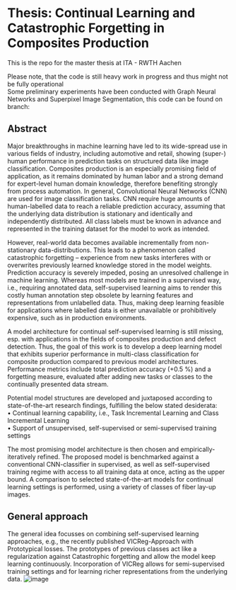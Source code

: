 # Thesis: Continual Learning and Catastrophic Forgetting in Composites Production
This is the repo for the master thesis at ITA - RWTH Aachen

Please note, that the code is still heavy work in progress and thus might not be fully operational <br />
Some preliminary experiments have been conducted with Graph Neural Networks and Superpixel Image Segmentation, this code can be found on branch:

## Abstract
Major breakthroughs in machine learning have led to its wide-spread use in various fields of industry, including automotive and retail, showing (super-) human performance in prediction tasks on structured data like image classification. Composites production is an especially promising field of application, as it remains dominated by human labor and a strong demand for expert-level human domain knowledge, therefore benefiting strongly from process automation.
In general, Convolutional Neural Networks (CNN) are used for image classification tasks. CNN require huge amounts of human-labelled data to reach a reliable prediction accuracy, assuming that the underlying data distribution is stationary and identically and independently distributed. All class labels must be known in advance and represented in the training dataset for the model to work as intended. <br />

However, real-world data becomes available incrementally from non-stationary data-distributions. This leads to a phenomenon called catastrophic forgetting – experience from new tasks interferes with or overwrites previously learned knowledge stored in the model weights. Prediction accuracy is severely impeded, posing an unresolved challenge in machine learning. Whereas most models are trained in a supervised way, i.e., requiring annotated data, self-supervised learning aims to render this costly human annotation step obsolete by learning features and representations from unlabelled data. Thus, making deep learning feasible for applications where labelled data is either unavailable or prohibitively expensive, such as in production environments. <br />

A model architecture for continual self-supervised learning is still missing, esp. with applications in the fields of composites production and defect detection.
Thus, the goal of this work is to develop a deep learning model that exhibits superior performance in multi-class classification for composite production compared to previous model architectures. Performance metrics include total prediction accuracy (+0.5 %) and a forgetting measure, evaluated after adding new tasks or classes to the continually presented data stream. <br />

Potential model structures are developed and juxtaposed according to state-of-the-art research findings, fulfilling the below stated desiderata:<br />
•	Continual learning capability, i.e., Task Incremental Learning and Class Incremental Learning<br />
•	Support of unsupervised, self-supervised or semi-supervised training settings <br />

The most promising model architecture is then chosen and empirically-iteratively refined. The proposed model is benchmarked against a conventional CNN-classifier in supervised, as well as self-supervised training regime with access to all training data at once, acting as the upper bound. A comparison to selected state-of-the-art models for continual learning settings is performed, using a variety of classes of fiber lay-up images. <br />

## General approach
The general idea focusses on combining self-supervised learning approaches, e.g., the recently published VICReg-Approach with Prototypical losses.
The prototypes of previous classes act like a regularization against Catastrophic forgetting and allow the model keep learning continuously.
Incorporation of VICReg allows for semi-supervised training settings and for learning richer representations from the underlying data.
![image](https://user-images.githubusercontent.com/96831420/167251601-67681478-3400-42bc-a453-060f3a6dc912.png)

